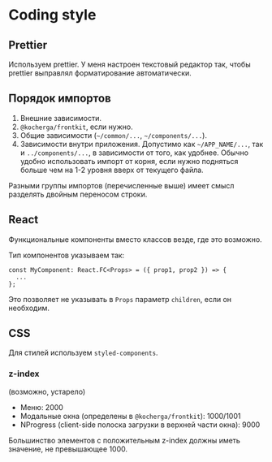 # Coding style

## Prettier

Используем prettier. У меня настроен текстовый редактор так, чтобы prettier выправлял форматирование автоматически.

## Порядок импортов

1. Внешние зависимости.
2. `@kocherga/frontkit`, если нужно.
3. Общие зависимости (`~/common/...`, `~/components/...`).
4. Зависимости внутри приложения. Допустимо как `~/APP_NAME/...`, так и `../components/...`, в зависимости от того, как удобнее. Обычно удобно использовать импорт от корня, если нужно подняться больше чем на 1-2 уровня вверх от текущего файла.

Разными группы импортов (перечисленные выше) имеет смысл разделять двойным переносом строки.

## React

Функциональные компоненты вместо классов везде, где это возможно.

Тип компонентов указываем так:

```
const MyComponent: React.FC<Props> = ({ prop1, prop2 }) => {
  ...
};
```

Это позволяет не указывать в `Props` параметр `children`, если он необходим.

## CSS

Для стилей используем `styled-components`.

### z-index

(возможно, устарело)

- Меню: 2000
- Модальные окна (определены в `@kocherga/frontkit`): 1000/1001
- NProgress (client-side полоска загрузки в верхней части окна): 9000

Большинство элементов с положительным z-index должны иметь значение, не превышающее 1000.
